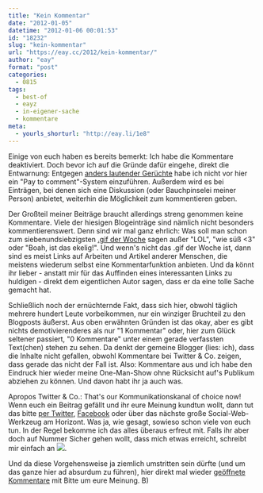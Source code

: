 ```yaml
---
title: "Kein Kommentar"
date: "2012-01-05"
datetime: "2012-01-06 00:01:53"
id: "18232"
slug: "kein-kommentar"
url: "https://eay.cc/2012/kein-kommentar/"
author: "eay"
format: "post"
categories:
  - 0815
tags:
  - best-of
  - eayz
  - in-eigener-sache
  - kommentare
meta:
  - yourls_shorturl: "http://eay.li/1e8"
---
```


Einige von euch haben es bereits bemerkt: Ich habe die Kommentare deaktiviert. Doch bevor ich auf die Gründe dafür eingehe, direkt die Entwarnung: Entgegen [anders lautender Gerüchte](https://twitter.com/#!/jjbs_cinema/status/155033063800315904) habe ich nicht vor hier ein "Pay to comment"-System einzuführen. Außerdem wird es bei Einträgen, bei denen sich eine Diskussion (oder Bauchpinselei meiner Person) anbietet, weiterhin die Möglichkeit zum kommentieren geben.

Der Großteil meiner Beiträge braucht allerdings streng genommen keine Kommentare. Viele der hiesigen Blogeinträge sind nämlich nicht besonders kommentierenswert. Denn sind wir mal ganz ehrlich: Was soll man schon zum siebenundsiebzigsten [.gif der Woche](//eay.cc/tag/gif-der-woche/) sagen außer "LOL", "wie süß <3" oder "Boah, ist das ekelig!". Und wenn's nicht das .gif der Woche ist, dann sind es meist Links auf Arbeiten und Artikel anderer Menschen, die meistens wiederum selbst eine Kommentarfunktion anbieten. Und da könnt ihr lieber - anstatt mir für das Auffinden eines interessanten Links zu huldigen - direkt dem eigentlichen Autor sagen, dass er da eine tolle Sache gemacht hat.

Schließlich noch der ernüchternde Fakt, dass sich hier, obwohl täglich mehrere hundert Leute vorbeikommen, nur ein winziger Bruchteil zu den Blogposts äußerst. Aus oben erwähnten Gründen ist das okay, aber es gibt nichts demotivierenderes als nur "1 Kommentar" oder, hier zum Glück seltener passiert, "0 Kommentare" unter einem gerade verfassten Text(chen) stehen zu sehen. Da denkt der gemeine Blogger (lies: ich), dass die Inhalte nicht gefallen, obwohl Kommentare bei Twitter & Co. zeigen, dass gerade das nicht der Fall ist. Also: Kommentare aus und ich habe den Eindruck hier wieder meine One-Man-Show ohne Rücksicht auf's Publikum abziehen zu können. Und davon habt ihr ja auch was.

Apropos Twitter & Co.: That's our Kommunikationskanal of choice now! Wenn euch ein Beitrag gefällt und ihr eure Meinung kundtun wollt, dann tut das bitte [per Twitter](http://twitter.com/Eay), [Facebook](http://www.facebook.com/eayz.net) oder über das nächste große Social-Web-Werkzeug am Horizont. Was ja, wie gesagt, sowieso schon viele von euch tun. In der Regel bekomme ich das alles überaus erfreut mit. Falls ihr aber doch auf Nummer Sicher gehen wollt, dass mich etwas erreicht, schreibt mir einfach an ![](https://eay.cc/uploads/pages/about/rh45zhyr.gif).

Und da diese Vorgehensweise ja ziemlich umstritten sein dürfte (und um das ganze hier ad absurdum zu führen), hier direkt mal wieder [geöffnete Kommentare](//eay.cc/2012/kein-kommentar/#comments) mit Bitte um eure Meinung. B)

